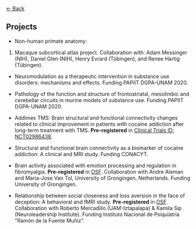 [<- Back](index.md)

## Projects

* Non-human primate anatomy:
1. Macaque subcortical atlas project. Collaboration with: Adam Messinger (NIH), Daniel Glen (NIH), Henry Evrard (Tübingen), and Renee Hartig (Tübingen). 

* Neuromodulation as a therapeutic intervention in substance use disorders: mechanisms and effects. Funding PAPIIT DGPA-UNAM 2020.

* Pathology of the function and structure of frontostriatal, mesolimbic and cerebellar circuits in murine models of substance use. Funding PAPIIT DGPA-UNAM 2020.

* Addimex TMS: Brain structural and functional connectivity changes related to clinical improvement in patients with cocaine addiction after long-term treatment with TMS. **Pre-registered** in [Clinical Trials ID: NCT02986438](https://clinicaltrials.gov/ct2/show/NCT02986438). 
	
* Structural and functional brain connectivity as a biomarker of cocaine addiction: A clinical and MRI study. Funding CONACYT.
* Brain activity associated with emotion processing and regulation in fibromyalgia. **Pre-registered** in [OSF](https://osf.io/eqzvn/). Collaboration with Andre Aleman and Maria-Jose Van Tol, University of Grongingen, Netherlands.  Funding University of Grongingen.* Relationship between social closeness and loss aversion in the face of deception: A behavioral and fMRI study. **Pre-registered** in [OSF](https://osf.io/gg5yg/). Collaboration with Roberto Mercadillo (UAM-Iztapalapa) & Kamila Sip (Neuroleadership Institute). Funding Instituto Nacional de Psiquiatría "Ramón de la Fuente Muñiz".
